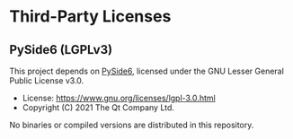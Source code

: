 # Third-Party Licenses

## PySide6 (LGPLv3)
This project depends on [PySide6](https://doc.qt.io/qtforpython/), licensed under the GNU Lesser General Public License v3.0.

- License: https://www.gnu.org/licenses/lgpl-3.0.html
- Copyright (C) 2021 The Qt Company Ltd.

No binaries or compiled versions are distributed in this repository.